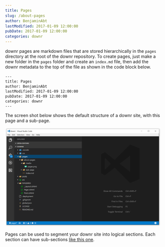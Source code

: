 ```yaml
---
title: Pages
slug: /about-pages
author: BenjaminAbt
lastModified: 2017-01-09 12:00:00
pubDate: 2017-01-09 12:00:00
categories: downr
---
```


downr pages are markdown files that are stored hierarchically in the `pages` directory at the root of the downr repository. To create pages, just make a new folder in the `pages` folder and create an `index.md` file, then add the downr metadata to the top of the file as shown in the code block below. 

    ---
    title: Pages
    author: BenjaminAbt
    lastModified: 2017-01-09 12:00:00
    pubDate: 2017-01-09 12:00:00
    categories: downr
    ---

The screen shot below shows the default structure of a downr site, with this page and a sub-page. 

![Pages](media/pages.png)

Pages can be used to segment your downr site into logical sections. Each section can have sub-sections [like this one](/about-pages/sub-page). 